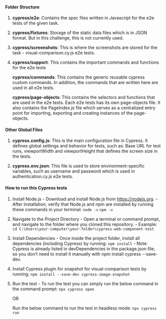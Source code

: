#### Folder Structure

1. **cypress/e2e**: Contains the spec files written in Javascript for the e2e tests of the given task.

2. **cypress/fixtures**: Storage of the static data files which is in JSON format. But in this challenge, this is not currently used.

3. **cypress/screenshots**: This is where the screenshots are stored for the task - visual-comparison.cy.js e2e tests.

4. **cypress/support**: This contains the important commands and functions for the e2e tests

   **cypress/commands**: This contains the generic reusable cypress custom commands. In addition, the commands that are written here are used in all e2e tests.

   **cypress/page-objects**: This contains the selectors and functions that are used in the e2e tests. Each e2e tests has its own page-objects file. It also contains the PageIndex.js file which serves as a centralized entry point for importing, exporting and creating instances of the page-objects.

#### Other Global Files

1. **cypress.config.js**: This is the main configuration file in Cypress. It defines global settings and behavior for tests, such as: Base URL for test runs, viewportWidth and viewportHeight that defines the screen size in the tests.

2. **cypress.env.json**: This file is used to store environment-specific variables, such as username and password which is used in authentication.cy.js e2e tests.

#### How to run this Cypress tests

1. Install Node.js - Download and install Node.js from https://nodejs.org. - After installation, verify that Node.js and npm are installed by running these commands in your terminal:
   `node -v`
   `npm -v`

2. Navigate to the Project Directory - Open a terminal or command prompt, and navigate to the folder where you cloned this repository. - Example:
   `cd C:\Users\your-computer\your-folder\cypress-web-component-test`

3. Install Dependencies - Once inside the project folder, install all dependencies (including Cypress) by running:
   `npm install` - Note: Cypress is already listed in devDependencies in the package.json file, so you don’t need to install it manually with npm install cypress --save-dev.

4. Install Cypress plugin for snapshot for visual-comparison tests by running:
   `npm install --save-dev cypress-image-snapshot`

5. Run the test - To run the test you can simply run the below command in the command prompt:
   `npx cypress open`

   OR

   Run the below command to run the test in headless mode:
   `npx cypress run`
